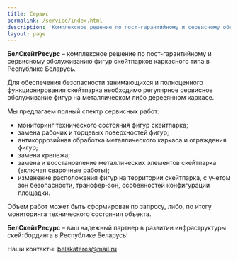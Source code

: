 ```yaml
---
title: Сервис
permalink: /service/index.html
description: 'Комплексное решение по пост-гарантийному и сервисному обслуживанию фигур скейтпарков каркасного типа в Республике Беларусь.'
layout: page
---
```


**БелСкейтРесурс** – комплексное решение по пост-гарантийному и сервисному обслуживанию фигур скейтпарков каркасного типа в Республике Беларусь.

Для обеспечения безопасности занимающихся и полноценного функционирования скейтпарка необходимо регулярное сервисное обслуживание фигур на металлическом либо деревянном каркасе.

Мы предлагаем полный спектр сервисных работ:

* мониторинг технического состояния фигур скейтпарка;
* замена рабочих и торцевых поверхностей фигур;
* антикоррозийная обработка металлического каркаса и ограждения фигур;
* замена крепежа;
* замена и восстановление металлических элементов скейтпарка (включая сварочные работы);
* изменение расположения фигур на территории скейтпарка, с учетом зон безопасности, трансфер-зон, особенностей конфигурации площадки.

Объем работ может быть сформирован по запросу, либо, по итогу мониторинга технического состояния объекта.

**БелСкейтРесурс** – ваш надежный партнер в развитии инфраструктуры скейтбординга в Республике Беларусь!

Наши контакты: belskateres@mail.ru
